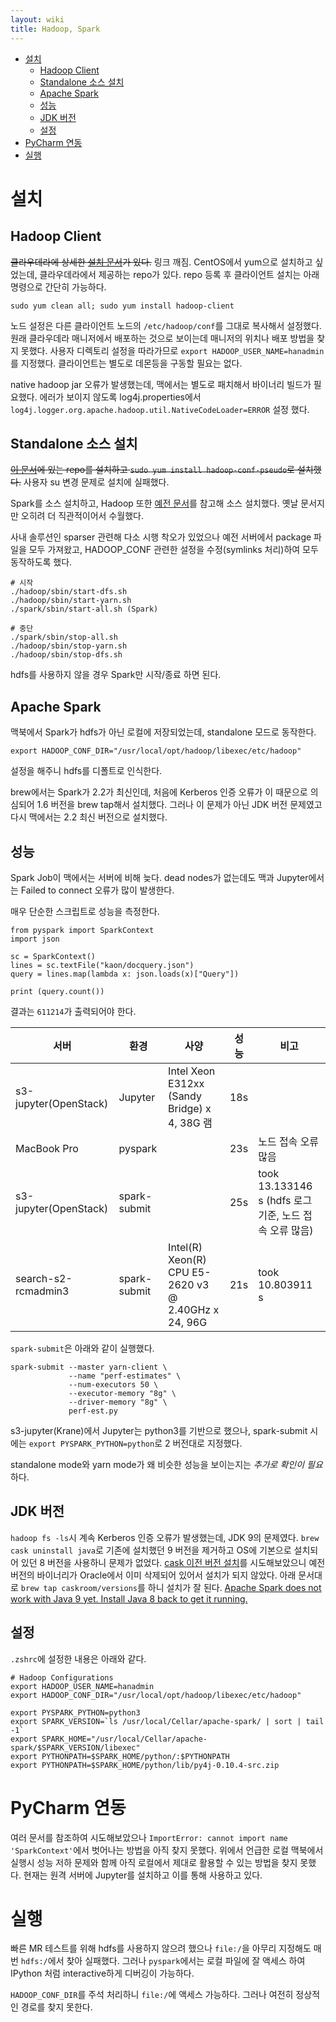 ```yaml
---
layout: wiki 
title: Hadoop, Spark
---
```


<!-- TOC -->

- [설치](#설치)
    - [Hadoop Client](#hadoop-client)
    - [Standalone 소스 설치](#standalone-소스-설치)
    - [Apache Spark](#apache-spark)
    - [성능](#성능)
    - [JDK 버전](#jdk-버전)
    - [설정](#설정)
- [PyCharm 연동](#pycharm-연동)
- [실행](#실행)

<!-- /TOC -->

# 설치
## Hadoop Client
<strike>클라우데라에 상세한 [설치 문서](https://www.cloudera.com/documentation/enterprise/latest/topics/cdh_ig_cdh5_install.html)가 있다.</strike> 링크 깨짐. CentOS에서 yum으로 설치하고 싶었는데, 클라우데라에서 제공하는 repo가 있다. repo 등록 후 클라이언트 설치는 아래 명령으로 간단히 가능하다.

```	
sudo yum clean all; sudo yum install hadoop-client
```

노드 설정은 다른 클라이언트 노드의 `/etc/hadoop/conf`를 그대로 복사해서 설정했다. 원래 클라우데라 매니저에서 배포하는 것으로 보이는데 매니저의 위치나 배포 방법을 찾지 못했다. 사용자 디렉토리 설정을 따라가므로 `export HADOOP_USER_NAME=hanadmin`를 지정했다. 클라이언트는 별도로 데몬등을 구동할 필요는 없다.

native hadoop jar 오류가 발생했는데, 맥에서는 별도로 패치해서 바이너리 빌드가 필요했다. 에러가 보이지 않도록 log4j.properties에서 `log4j.logger.org.apache.hadoop.util.NativeCodeLoader=ERROR` 설정 했다.

## Standalone 소스 설치
<strike>[이 문서](https://www.cloudera.com/documentation/enterprise/5-5-x/topics/cdh_ig_yumrepo_local_create.html)에 있는 repo를 설치하고 `sudo yum install hadoop-conf-pseudo`로 설치했다.</strike> 사용자 su 변경 문제로 설치에 실패했다.

Spark를 소스 설치하고, Hadoop 또한 [예전 문서](https://archive.cloudera.com/cdh5/cdh/5/hadoop/hadoop-project-dist/hadoop-common/SingleCluster.html#Standalone_Operation)를 참고해 소스 설치했다. 옛날 문서지만 오히려 더 직관적이어서 수월했다.

사내 솔루션인 sparser 관련해 다소 시행 착오가 있었으나 예전 서버에서 package 파일을 모두 가져왔고, HADOOP_CONF 관련한 설정을 수정(symlinks 처리)하여 모두 동작하도록 했다.

```
# 시작
./hadoop/sbin/start-dfs.sh
./hadoop/sbin/start-yarn.sh
./spark/sbin/start-all.sh (Spark)

# 중단
./spark/sbin/stop-all.sh
./hadoop/sbin/stop-yarn.sh
./hadoop/sbin/stop-dfs.sh
```
hdfs를 사용하지 않을 경우 Spark만 시작/종료 하면 된다.

## Apache Spark
맥북에서 Spark가 hdfs가 아닌 로컬에 저장되었는데, standalone 모드로 동작한다. 
```
export HADOOP_CONF_DIR="/usr/local/opt/hadoop/libexec/etc/hadoop"
``` 
설정을 해주니 hdfs를 디폴트로 인식한다.

brew에서는 Spark가 2.2가 최신인데, 처음에 Kerberos 인증 오류가 이 때문으로 의심되어 1.6 버전을 brew tap해서 설치했다. 그러나 이 문제가 아닌 JDK 버전 문제였고 다시 맥에서는 2.2 최신 버전으로 설치했다. 

## 성능
Spark Job이 맥에서는 서버에 비해 늦다. dead nodes가 없는데도 맥과 Jupyter에서는 Failed to connect 오류가 많이 발생한다.

매우 단순한 스크립트로 성능을 측정한다.
```
from pyspark import SparkContext
import json

sc = SparkContext()
lines = sc.textFile("kaon/docquery.json")
query = lines.map(lambda x: json.loads(x)["Query"])

print (query.count())
```
결과는 `611214`가 출력되어야 한다.

| 서버 | 환경 | 사양 | 성능 | 비고 |
| --- | --- | --- | --- | --- |
| s3-jupyter(OpenStack) | Jupyter | Intel Xeon E312xx (Sandy Bridge) x 4, 38G 램 | 18s | |
| MacBook Pro | pyspark | |  23s | 노드 접속 오류 많음 |
| s3-jupyter(OpenStack) | spark-submit | | 25s | took 13.133146 s (hdfs 로그 기준, 노드 접속 오류 많음) |
| search-s2-rcmadmin3 | spark-submit | Intel(R) Xeon(R) CPU E5-2620 v3 @ 2.40GHz x 24, 96G | 21s | took 10.803911 s |

`spark-submit`은 아래와 같이 실행했다.
```
spark-submit --master yarn-client \
             --name "perf-estimates" \
             --num-executors 50 \
             --executor-memory "8g" \
             --driver-memory "8g" \
             perf-est.py
```

s3-jupyter(Krane)에서 Jupyter는 python3를 기반으로 했으나, spark-submit 시에는 `export PYSPARK_PYTHON=python`로 2 버전대로 지정했다.

standalone mode와 yarn mode가 왜 비슷한 성능을 보이는지는 *추가로 확인이 필요*하다.
 
## JDK 버전
`hadoop fs -ls`시 계속 Kerberos 인증 오류가 발생했는데, JDK 9의 문제였다. `brew cask uninstall java`로 기존에 설치했던 9 버전을 제거하고 OS에 기본으로 설치되어 있던 8 버전을 사용하니 문제가 없었다. [cask 이전 버전 설치](https://www.jverdeyen.be/mac/downgrade-brew-cask-application/)를 시도해보았으니 예전 버전의 바이너리가 Oracle에서 이미 삭제되어 있어서 설치가 되지 않았다. 아래 문서대로 `brew tap caskroom/versions`를 하니 설치가 잘 된다. [Apache Spark does not work with Java 9 yet. Install Java 8 back to get it running.](https://gist.github.com/lukewang1024/659ec27847169086dde8677e25156573
)

## 설정
`.zshrc`에 설정한 내용은 아래와 같다.
```
# Hadoop Configurations
export HADOOP_USER_NAME=hanadmin
export HADOOP_CONF_DIR="/usr/local/opt/hadoop/libexec/etc/hadoop"

export PYSPARK_PYTHON=python3
export SPARK_VERSION=`ls /usr/local/Cellar/apache-spark/ | sort | tail -1`
export SPARK_HOME="/usr/local/Cellar/apache-spark/$SPARK_VERSION/libexec"
export PYTHONPATH=$SPARK_HOME/python/:$PYTHONPATH
export PYTHONPATH=$SPARK_HOME/python/lib/py4j-0.10.4-src.zip
```

# PyCharm 연동
여러 문서를 참조하여 시도해보았으나 `ImportError: cannot import name 'SparkContext'`에서 벗어나는 방법을 아직 찾지 못했다. 위에서 언급한 로컬 맥북에서 실행시 성능 저하 문제와 함께 아직 로컬에서 제대로 활용할 수 있는 방법을 찾지 못했다. 현재는 원격 서버에 Jupyter를 설치하고 이를 통해 사용하고 있다.

# 실행
빠른 MR 테스트를 위해 hdfs를 사용하지 않으려 했으나 `file:/`을 아무리 지정해도 매 번 `hdfs:/`에서 찾아 실패했다. 그러나 `pyspark`에서는 로컬 파일에 잘 액세스 하여 IPython 처럼 interactive하게 디버깅이 가능하다.

`HADOOP_CONF_DIR`를 주석 처리하니 `file:/`에 액세스 가능하다. 그러나 여전히 정상적인 경로를 찾지 못한다.
